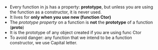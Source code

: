 - Every function in js has a property: **prototype**, but unless you are using 
the function as a constructor, it is never used.
- It lives for **only when you use new (function Ctor)**
- The _prototype property_ on a function is **not** the **prototype** of a function (__proto__)
- It is the prototype of any object created if you are using func Ctor
- To avoid danger: any function that we intend to be a function constructor,
 we use Capital letter.